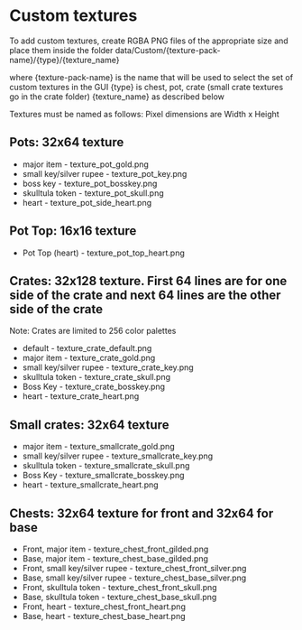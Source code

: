 # Custom textures
To add custom textures, create RGBA PNG files of the appropriate size and place them inside the folder
data/Custom/{texture-pack-name}/{type}/{texture_name}

where
{texture-pack-name} is the name that will be used to select the set of custom textures in the GUI
{type} is chest, pot, crate (small crate textures go in the crate folder)
{texture_name} as described below

Textures must be named as follows:
Pixel dimensions are Width x Height

## Pots: 32x64 texture
- major item - texture_pot_gold.png
- small key/silver rupee - texture_pot_key.png
- boss key - texture_pot_bosskey.png
- skulltula token - texture_pot_skull.png
- heart - texture_pot_side_heart.png

## Pot Top: 16x16 texture
- Pot Top (heart) - texture_pot_top_heart.png

## Crates: 32x128 texture. First 64 lines are for one side of the crate and next 64 lines are the other side of the crate
Note: Crates are limited to 256 color palettes 
- default - texture_crate_default.png
- major item - texture_crate_gold.png
- small key/silver rupee - texture_crate_key.png
- skulltula token - texture_crate_skull.png
- Boss Key - texture_crate_bosskey.png
- heart - texture_crate_heart.png

## Small crates: 32x64 texture
- major item - texture_smallcrate_gold.png
- small key/silver rupee - texture_smallcrate_key.png
- skulltula token - texture_smallcrate_skull.png
- Boss Key - texture_smallcrate_bosskey.png
- heart - texture_smallcrate_heart.png

## Chests: 32x64 texture for front and 32x64 for base
- Front, major item - texture_chest_front_gilded.png
- Base, major item - texture_chest_base_gilded.png
- Front, small key/silver rupee - texture_chest_front_silver.png
- Base, small key/silver rupee - texture_chest_base_silver.png
- Front, skulltula token - texture_chest_front_skull.png
- Base, skulltula token - texture_chest_base_skull.png
- Front, heart - texture_chest_front_heart.png
- Base, heart - texture_chest_base_heart.png
